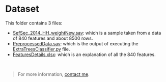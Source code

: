 # Dataset

This folder contains 3 files:
- [SefSec_2014_HH_weightNew.sav](Dataset/SefSec_2014_HH_weightNew.sav): which is a sample taken from a data of 840 features and about 8500 rows.
- [PreprocessedData.sav](Dataset/SefSec_2014_HH_weightNew.sav): which is the output of executing the [ExtraTreesClassifier.py](Python/ExtraTreesClassifier.py) file.
- [FeaturesDetails.xlsx](Dataset/FeaturesDetails.xlsx): which is an explanation of all the 840 features.

<br>

>For more information, [contact me](https://www.linkedin.com/in/obada-tahayna/).